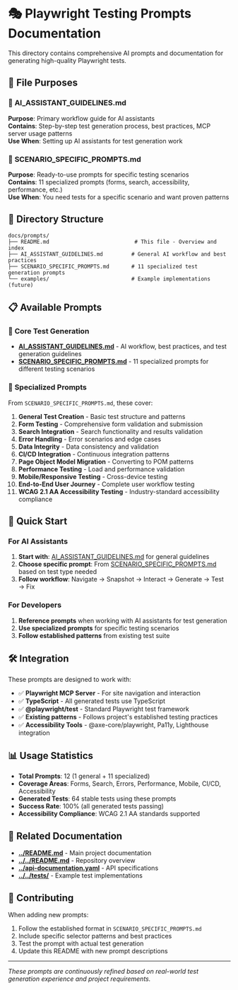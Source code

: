 # 🎭 Playwright Testing Prompts Documentation

This directory contains comprehensive AI prompts and documentation for generating high-quality Playwright tests.

## 🎯 File Purposes

### 🤖 **AI_ASSISTANT_GUIDELINES.md**
**Purpose**: Primary workflow guide for AI assistants  
**Contains**: Step-by-step test generation process, best practices, MCP server usage patterns  
**Use When**: Setting up AI assistants for test generation work

### 🎯 **SCENARIO_SPECIFIC_PROMPTS.md** 
**Purpose**: Ready-to-use prompts for specific testing scenarios  
**Contains**: 11 specialized prompts (forms, search, accessibility, performance, etc.)  
**Use When**: You need tests for a specific scenario and want proven patterns

## 📁 Directory Structure

```
docs/prompts/
├── README.md                           # This file - Overview and index
├── AI_ASSISTANT_GUIDELINES.md         # General AI workflow and best practices
├── SCENARIO_SPECIFIC_PROMPTS.md       # 11 specialized test generation prompts
└── examples/                          # Example implementations (future)
```

## 📋 Available Prompts

### 🎯 **Core Test Generation**

- **[AI_ASSISTANT_GUIDELINES.md](./AI_ASSISTANT_GUIDELINES.md)** - AI workflow, best practices, and test generation guidelines
- **[SCENARIO_SPECIFIC_PROMPTS.md](./SCENARIO_SPECIFIC_PROMPTS.md)** - 11 specialized prompts for different testing scenarios

### 🔧 **Specialized Prompts**

From `SCENARIO_SPECIFIC_PROMPTS.md`, these cover:

1. **General Test Creation** - Basic test structure and patterns
2. **Form Testing** - Comprehensive form validation and submission
3. **Search Integration** - Search functionality and results validation
4. **Error Handling** - Error scenarios and edge cases
5. **Data Integrity** - Data consistency and validation
6. **CI/CD Integration** - Continuous integration patterns
7. **Page Object Model Migration** - Converting to POM patterns
8. **Performance Testing** - Load and performance validation
9. **Mobile/Responsive Testing** - Cross-device testing
10. **End-to-End User Journey** - Complete user workflow testing
11. **WCAG 2.1 AA Accessibility Testing** - Industry-standard accessibility compliance

## 🎯 Quick Start

### For AI Assistants

1. **Start with**: [AI_ASSISTANT_GUIDELINES.md](./AI_ASSISTANT_GUIDELINES.md) for general guidelines
2. **Choose specific prompt**: From [SCENARIO_SPECIFIC_PROMPTS.md](./SCENARIO_SPECIFIC_PROMPTS.md) based on test type needed
3. **Follow workflow**: Navigate → Snapshot → Interact → Generate → Test → Fix

### For Developers

1. **Reference prompts** when working with AI assistants for test generation
2. **Use specialized prompts** for specific testing scenarios
3. **Follow established patterns** from existing test suite

## 🛠️ Integration

These prompts are designed to work with:

- ✅ **Playwright MCP Server** - For site navigation and interaction
- ✅ **TypeScript** - All generated tests use TypeScript
- ✅ **@playwright/test** - Standard Playwright test framework
- ✅ **Existing patterns** - Follows project's established testing practices
- ✅ **Accessibility Tools** - @axe-core/playwright, Pa11y, Lighthouse integration

## 📊 Usage Statistics

- **Total Prompts**: 12 (1 general + 11 specialized)
- **Coverage Areas**: Forms, Search, Errors, Performance, Mobile, CI/CD, Accessibility
- **Generated Tests**: 64 stable tests using these prompts
- **Success Rate**: 100% (all generated tests passing)
- **Accessibility Compliance**: WCAG 2.1 AA standards supported

## 🔗 Related Documentation

- **[../README.md](../README.md)** - Main project documentation
- **[../../README.md](../../README.md)** - Repository overview
- **[../api-documentation.yaml](../api-documentation.yaml)** - API specifications
- **[../../tests/](../../tests/)** - Example test implementations

## 🚀 Contributing

When adding new prompts:

1. Follow the established format in `SCENARIO_SPECIFIC_PROMPTS.md`
2. Include specific selector patterns and best practices
3. Test the prompt with actual test generation
4. Update this README with new prompt descriptions

---

_These prompts are continuously refined based on real-world test generation experience and project requirements._
